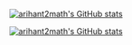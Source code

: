 [![arihant2math's GitHub stats](https://github-readme-stats.vercel.app/api?username=arihant2math&count_private=true&show_icons=true#gh-light-mode-only)](https://github.com/arihant2math/arihant2math/)

[![arihant2math's GitHub stats](https://github-readme-stats.vercel.app/api?username=arihant2math&count_private=true&show_icons=true&theme=radical#gh-dark-mode-only)](https://github.com/arihant2math/arihant2math/)
